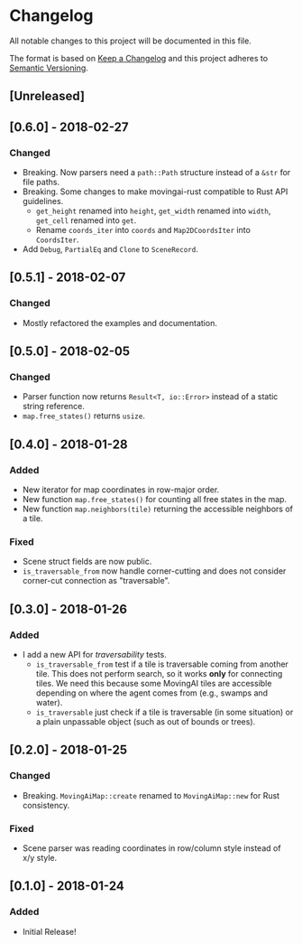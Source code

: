 # Changelog
All notable changes to this project will be documented in this file.

The format is based on [Keep a Changelog](http://keepachangelog.com/en/1.0.0/)
and this project adheres to [Semantic Versioning](http://semver.org/spec/v2.0.0.html).

## [Unreleased]

## [0.6.0] - 2018-02-27

### Changed
  - Breaking. Now parsers need a `path::Path` structure instead of a `&str` for file paths.
  - Breaking. Some changes to make movingai-rust compatible to Rust API guidelines.
    - `get_height` renamed into `height`, `get_width` renamed into `width`, `get_cell` renamed into `get`.
    - Rename `coords_iter` into `coords` and `Map2DCoordsIter` into `CoordsIter`.
  - Add `Debug`, `PartialEq` and `Clone` to `SceneRecord`.

## [0.5.1] - 2018-02-07

### Changed
 - Mostly refactored the examples and documentation.

## [0.5.0] - 2018-02-05

### Changed
 - Parser function now returns `Result<T, io::Error>` instead of a static string reference.
 - `map.free_states()` returns `usize`.

## [0.4.0] - 2018-01-28

### Added
 - New iterator for map coordinates in row-major order.
 - New function `map.free_states()` for counting all free states in the map.
 - New function `map.neighbors(tile)` returning the accessible neighbors of a tile.

### Fixed
 - Scene struct fields are now public.
 - `is_traversable_from` now handle corner-cutting and does not consider corner-cut connection as "traversable".

## [0.3.0] - 2018-01-26

### Added
 - I add a new API for _traversability_ tests.
   - `is_traversable_from` test if a tile is traversable coming from another tile. This does not perform search, so it works **only** for connecting tiles. We need this because some MovingAI tiles are accessible depending on where the agent comes from (e.g., swamps and water).
   - `is_traversable` just check if a tile is traversable (in some situation) or a plain unpassable object (such as out of bounds or trees). 

## [0.2.0] - 2018-01-25

### Changed
 - Breaking. `MovingAiMap::create` renamed to `MovingAiMap::new` for Rust consistency.

### Fixed
 - Scene parser was reading coordinates in row/column style instead of x/y style.

## [0.1.0] - 2018-01-24

### Added
 - Initial Release!